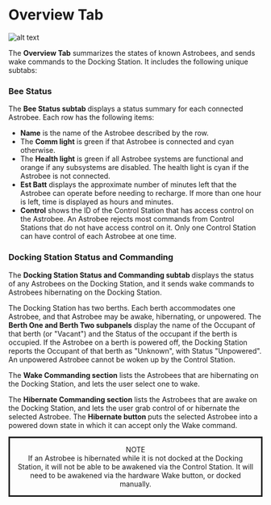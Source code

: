 # Overview Tab

![alt text](https://github.com/nasa/astrobee_gds/gov.nasa.arc.ff.ocu/helpfiles/Figure1.png 
"Overview Tab")

<p>
The <b>Overview Tab</b> summarizes the states of known Astrobees, and sends wake commands to the Docking Station.
It includes the following unique subtabs:
</p>

<h3 id="AstrobeeStatus"> Bee Status </h3>
<p>
The <b>Bee Status subtab </b> displays a status summary
for each connected Astrobee.  Each row has the following items:
</p>
<ul>
<li>  <b> Name</b> is the name of the Astrobee described by the row.</li> 
<li> The <b> Comm light</b> is green if that Astrobee is connected and cyan otherwise.</li> 
<li> The <b>Health light</b> is green if all Astrobee systems are functional and orange
if any subsystems are disabled. The health light is cyan if the Astrobee is not connected.</li>
<li> <b>Est Batt</b> displays the approximate number of minutes left 
that the Astrobee can operate before needing to recharge. 
If more than one hour is left, time is displayed as hours and minutes.</li>
<li> <b>Control</b> shows the ID of the Control Station that has access control on the Astrobee.
An Astrobee
rejects most commands from Control Stations that do not have access control on it.
 Only one Control Station can have control of each Astrobee at one time. </li> 

</ul>

<h3 id="DockingStationStatus"> Docking Station Status and Commanding </h3>

<p>
The <b>Docking Station Status and Commanding subtab </b> displays the status of 
any Astrobees on the Docking Station, and it sends wake commands to Astrobees hibernating
on the Docking Station.
</p>

<p>
The Docking Station has two berths. Each berth accommodates one
Astrobee, and that Astrobee may be awake, hibernating, or unpowered. The <b>Berth One and Berth Two subpanels</b> 
display the name of the Occupant of that berth (or "Vacant") and the Status of the occupant if the berth is occupied.
 If the Astrobee on a berth is powered off, the Docking Station 
reports the Occupant of that berth as "Unknown", with Status "Unpowered". An unpowered Astrobee cannot be woken
 up by the Control Station.
</p>

<p>
The <b>Wake Commanding section</b>  lists the Astrobees that are hibernating on the Docking Station,
and lets the user select one to wake.
</p>

<p>
The <b>Hibernate Commanding section</b> lists the Astrobees that are awake on the Docking Station,
and lets the user grab control of or hibernate the selected Astrobee. The <b> Hibernate button </b>
 puts the selected Astrobee into a powered down state in which it can accept only 
the Wake command. 
</p>

<p style="border:3px; border-style:solid; text-align:center; padding: 1em;">
NOTE<br>
If an Astrobee is hibernated while it is not docked at the Docking Station, it will not be 
able to be awakened via the Control Station. It will need to be awakened via the hardware Wake button,
 or docked manually.
</p>



